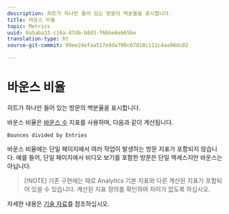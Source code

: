 ```yaml
---
description: 히트가 하나만 들어 있는 방문의 백분율을 표시합니다.
title: 바운스 비율
topic: Metrics
uuid: 9a5aba33-c16a-47db-b8d3-f66be6eb65be
translation-type: ht
source-git-commit: 99ee24efaa517e8da700c67818c111c4aa90dc02

---
```



# 바운스 비율

히트가 하나만 들어 있는 방문의 백분율을 표시합니다.

바운스 비율은 [바운스 수](/help/components/c-variables/c-metrics/metrics-bounces.md) 지표를 사용하며, 다음과 같이 계산됩니다.

`Bounces divided by Entries`

바운스 비율에는 단일 페이지에서 여러 작업이 발생하는 방문 지표가 포함되지 않습니다. 예를 들어, 단일 페이지에서 비디오 보기를 포함한 방문은 단일 액세스지만 바운스는 아닙니다.

> [!NOTE] 기존 구현에는 때로 Analytics 기본 지표와 다른 계산된 지표가 포함되어 있을 수 있습니다. 계산된 지표 정의를 확인하여 차이가 없도록 하십시오.

자세한 내용은 [기술 자료](https://marketing.adobe.com/resources/help/en_US/home/index.html#kb-analytics-comparing-bounces-and-single-access)를 참조하십시오.
